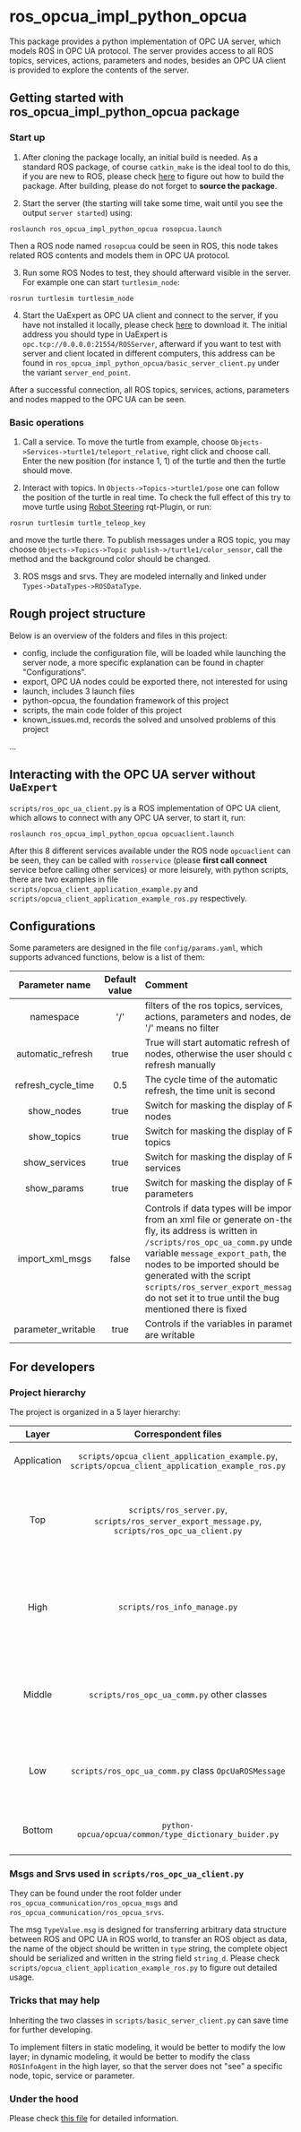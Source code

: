 # ros_opcua_impl_python_opcua

This package provides a python implementation of OPC UA server, which models ROS in OPC UA protocol. The server provides access to all ROS topics, services, actions, parameters and nodes, besides an OPC UA client is provided to explore the contents of the server.

## Getting started with ros_opcua_impl_python_opcua package

### Start up

1. After cloning the package locally, an initial build is needed. As a standard ROS package, of course `catkin_make` is the ideal tool to do this, if you are new to ROS, please check [here](http://wiki.ros.org/ROS/Tutorials/BuildingPackages) to figure out how to build the package. After building, please do not forget to **source the package**.

2. Start the server (the starting will take some time, wait until you see the output `server started`) using:

```
roslaunch ros_opcua_impl_python_opcua rosopcua.launch
```

Then a ROS node named `rosopcua` could be seen in ROS, this node takes related ROS contents and models them in OPC UA protocol.

3. Run some ROS Nodes to test, they should afterward visible in the server. For example one can start `turtlesim_node`:

```
rosrun turtlesim turtlesim_node 
```

4. Start the UaExpert as OPC UA client and connect to the server, if you have not installed it locally, please check [here](https://www.unified-automation.com/products/development-tools/uaexpert.html) to download it. The initial address you should type in UaExpert is `opc.tcp://0.0.0.0:21554/ROSServer`, afterward if you want to test with server and client located in different computers, this address can be found in `ros_opcua_impl_python_opcua/basic_server_client.py` under the variant `server_end_point`.

After a successful connection, all ROS topics, services, actions, parameters and nodes mapped to the OPC UA can be seen. 

### Basic operations

1. Call a service. To move the turtle from example, choose `Objects->Services->turtle1/teleport_relative`, right click and choose call. Enter the new position (for instance 1, 1) of the turtle and then the turtle should move.

2. Interact with topics. In `Objects->Topics->turtle1/pose` one can follow the position of the turtle in real time. To check the full effect of this try to move turtle using [Robot Steering](https://wiki.ros.org/rqt_robot_steering) rqt-Plugin, or run:

```
rosrun turtlesim turtle_teleop_key 
```

and move the turtle there. To publish messages under a ROS topic, you may choose `Objects->Topics->Topic publish->/turtle1/color_sensor`, call the method and the background color should be changed.

3. ROS msgs and srvs. They are modeled internally and linked under `Types->DataTypes->ROSDataType`.

## Rough project structure

Below is an overview of the folders and files in this project:

+ config, include the configuration file, will be loaded while launching the server node, a more specific explanation can be found in chapter "Configurations".
+ export, OPC UA nodes could be exported there, not interested for using
+ launch, includes 3 launch files
+ python-opcua, the foundation framework of this project
+ scripts, the main code folder of this project
+ known_issues.md, records the solved and unsolved problems of this project

...

## Interacting with the OPC UA server without `UaExpert`

`scripts/ros_opc_ua_client.py` is a ROS implementation of OPC UA client, which allows to connect with any OPC UA server, to start it, run:

```
roslaunch ros_opcua_impl_python_opcua opcuaclient.launch
```

After this 8 different services available under the ROS node `opcuaclient` can be seen, they can be called with `rosservice` (please **first call connect** service before calling other services) or more leisurely, with python scripts, there are two examples in file `scripts/opcua_client_application_example.py` and `scripts/opcua_client_application_example_ros.py` respectively.

## Configurations

Some parameters are designed in the file `config/params.yaml`, which supports advanced functions, below is a list of them:

| Parameter name | Default value| Comment|
| :---: | :---: |:----------------|
|namespace|'/'|filters of the ros topics, services, actions, parameters and nodes, default '/' means no filter|
|automatic_refresh|true|True will start automatic refresh of ros nodes, otherwise the user should call refresh manually|
|refresh_cycle_time|0.5|The cycle time of the automatic refresh, the time unit is second|
|show_nodes|true|Switch for masking the display of ROS nodes|
|show_topics|true|Switch for masking the display of ROS topics|
|show_services|true|Switch for masking the display of ROS services|
|show_params|true|Switch for masking the display of ROS parameters|
|import_xml_msgs|false|Controls if data types will be imported from an xml file or generate on-the-fly, its address is written in `/scripts/ros_opc_ua_comm.py` under the variable `message_export_path`, the nodes to be imported should be generated with the script `scripts/ros_server_export_message.py`, do not set it to true until the bug mentioned there is fixed|
|parameter_writable|true|Controls if the variables in parameters are writable|

## For developers

### Project hierarchy

The project is organized in a 5 layer hierarchy:

| Layer | Correspondent files | Comment|
| :---: | :---: |:----------------|
|Application|`scripts/opcua_client_application_example.py`, `scripts/opcua_client_application_example_ros.py`|possible application examples|
|Top|`scripts/ros_server.py`, `scripts/ros_server_export_message.py`, `scripts/ros_opc_ua_client.py`|built OPC UA server, manage ROS information with different information managers|
|High|`scripts/ros_info_manage.py`|created ROS information managers to manage the ROS services set, topic set, and ROS node set|
|Middle|`scripts/ros_opc_ua_comm.py` other classes|build the communication proxy of ROS topics, services based on the UA objects|
|Low|`scripts/ros_opc_ua_comm.py` class `OpcUaROSMessage`|created correspondent OPC UA extension object of rosmsg, rossrv|
|Bottom|`python-opcua/opcua/common/type_dictionary_buider.py`| extension object support in python-opcua|

### Msgs and Srvs used in `scripts/ros_opc_ua_client.py`

They can be found under the root folder under `ros_opcua_communication/ros_opcua_msgs` and `ros_opcua_communication/ros_opcua_srvs`.

The msg `TypeValue.msg` is designed for transferring arbitrary data structure between ROS and OPC UA in ROS world, to transfer an ROS object as data, the name of the object should be written in `type` string, the complete object should be serialized and written in the string field `string_d`. Please check `scripts/opcua_client_application_example_ros.py` to figure out detailed usage.

### Tricks that may help

Inheriting the two classes in `scripts/basic_server_client.py` can save time for further developing.

To implement filters in static modeling, it would be better to modify the low layer; in dynamic modeling, it would be better to modify the class `ROSInfoAgent` in the high layer, so that the server does not "see" a specific node, topic, service or parameter.

### Under the hood

Please check [this file](https://github.com/iirob/ros_opcua_communication/blob/interactive_ros/ros_opcua_impl_python_opcua/ROS-OPC%20UA%20Connector%203.0.pdf) for detailed information.
